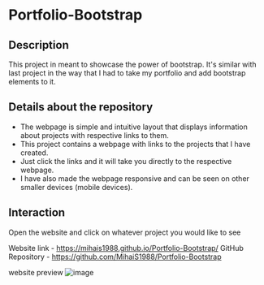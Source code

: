 # Portfolio-Bootstrap

## Description
This project in meant to showcase the power of bootstrap. It's similar with last project in the way that I had to take my portfolio and add bootstrap elements to it.

## Details about the repository
* The webpage is simple and intuitive layout that displays information about projects with respective links to them.
* This project contains a webpage with links to the projects that I have created.
* Just click the links and it will take you directly to the respective webpage.
* I have also made the webpage responsive and can be seen on other smaller devices (mobile devices).
## Interaction
Open the website and click on whatever project you would like to see

Website link - https://mihais1988.github.io/Portfolio-Bootstrap/
GitHub Repository - https://github.com/MihaiS1988/Portfolio-Bootstrap

website preview
![image](https://user-images.githubusercontent.com/117821906/210452108-97acc854-871a-4fc2-af43-bccfae690f42.png)

